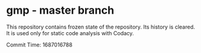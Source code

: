 # gmp - master branch

This repository contains frozen state of the repository.
Its history is cleared. It is used only for static code
analysis with Codacy.

Commit Time: 1687016788